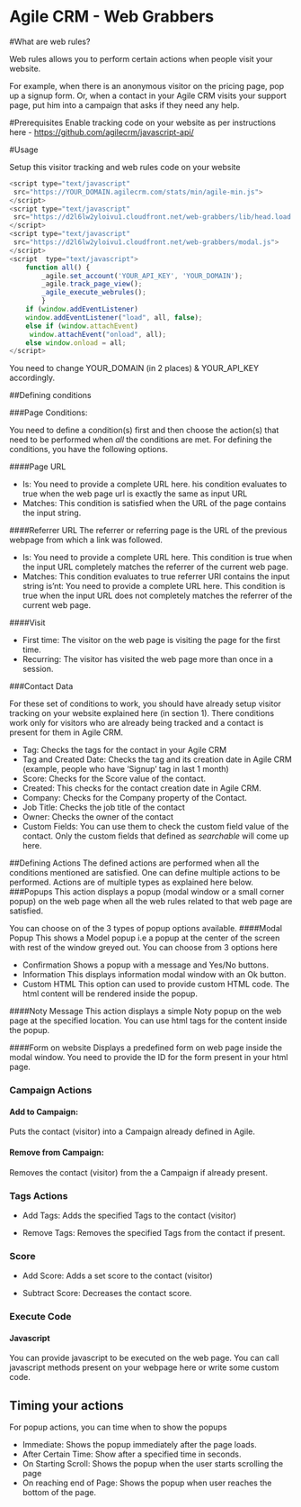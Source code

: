 Agile CRM - Web Grabbers
===================
#What are web rules?

Web rules allows you to perform certain actions when people visit your website. 

For example, when there is an anonymous visitor on the pricing page, pop up a signup form. Or, when a contact in your Agile CRM visits your support page, put him into a campaign that asks if they need any help.

#Prerequisites
Enable tracking code on your website as per instructions here - https://github.com/agilecrm/javascript-api/


#Usage

Setup this visitor tracking and web rules code on your website 

```javascript
<script type="text/javascript"
 src="https://YOUR_DOMAIN.agilecrm.com/stats/min/agile-min.js"> 
</script>
<script type="text/javascript"
 src="https://d2l6lw2yloivu1.cloudfront.net/web-grabbers/lib/head.load.min.js">
</script> 
<script type="text/javascript"
 src="https://d2l6lw2yloivu1.cloudfront.net/web-grabbers/modal.js">
</script>
<script  type="text/javascript">
    function all() {
        _agile.set_account('YOUR_API_KEY', 'YOUR_DOMAIN');
        _agile.track_page_view();
        _agile_execute_webrules();
        }
    if (window.addEventListener) 
    window.addEventListener("load", all, false);
    else if (window.attachEvent)
     window.attachEvent("onload", all);
    else window.onload = all;
</script>
```

You need to change  YOUR_DOMAIN (in 2 places) & YOUR_API_KEY accordingly. 


##Defining conditions

###Page Conditions:

You need to define a condition(s) first and then choose the action(s) that need to be performed when *all* the conditions are met. 
For defining the conditions, you have the following options.

####Page URL
- Is: You need to provide a complete URL here. his condition evaluates to true when the web page url is exactly the same as input URL
- Matches: This condition is satisfied when the URL of the page contains the input string.

####Referrer URL
The referrer or referring page is the URL of the previous webpage from which a link was followed.
- Is: You need to provide a complete URL here. This condition is true when the input URL completely matches the referrer of the current web page.
- Matches: This condition evaluates to true referrer URI contains the input string
is’nt: You need to provide a complete URL here. This condition is true when the input URL does not completely matches the referrer of the current web page.

####Visit
- First time: The visitor on the web page is visiting the page for the first time.
- Recurring: The visitor has visited the web page more than once in a session.

###Contact Data

For these set of conditions to work, you should have already setup visitor tracking on your website explained here (in section 1).
There conditions work only for visitors who are already being tracked and a contact is present for them in Agile CRM.
- Tag:
Checks the tags for the contact in your Agile CRM
- Tag and Created Date:
Checks the tag and its creation date in Agile CRM (example, people who have ‘Signup’ tag in last 1 month)
- Score:
Checks for the Score value of the contact.
- Created: 
This checks for the contact creation date in Agile CRM. 
- Company: 
Checks for the Company property of the Contact.
- Job Title: 
Checks the job title of the contact
- Owner: 
Checks the owner of the contact
- Custom Fields: 
You can use them to check the custom  field value of the contact. Only the custom fields that defined as *searchable* will come up here.

##Defining Actions
The defined actions are performed when all the conditions mentioned are satisfied. One can define multiple actions to be performed.
Actions are of multiple types as explained here below.
###Popups
This action displays a popup (modal window or a small corner popup) on the web page when all the web rules related to that web page are satisfied.

You can choose on of the 3 types of popup options available.
####Modal Popup
This shows a Model popup i.e a popup at the center of the screen with rest of the window greyed out. 
You can choose from 3 options here
- Confirmation
Shows a popup with a message and Yes/No buttons.
- Information
This displays information modal window with an Ok button.
- Custom HTML
This option can used to provide custom HTML code. The html content will be rendered inside the popup.

####Noty Message
This action displays a simple Noty popup on the web page at the specified location. You can use html tags for the content inside the popup.

####Form on website
Displays a predefined form on web page inside the modal window. You need to provide the ID for the form present in your html page.

### Campaign Actions

#### Add to Campaign:
Puts the contact (visitor)  into a Campaign already defined in Agile.

#### Remove from Campaign: 
Removes the contact (visitor) from the a Campaign if already present.

### Tags Actions

- Add Tags:  Adds the specified Tags to the contact (visitor)

- Remove Tags: Removes the specified Tags from the contact if present.

### Score

- Add Score: Adds a set score to the contact (visitor)

- Subtract Score: Decreases the contact score.

### Execute Code

#### Javascript
You can provide javascript to be executed on the web page.  You can call javascript methods present on your webpage here or write some custom code.

## Timing your actions
For popup actions, you can time when to show the popups 
- Immediate: Shows the popup immediately after the page loads.
- After Certain Time: Show after a specified time in seconds.
- On Starting Scroll: Shows the popup when the user starts scrolling the page
- On reaching end of Page: Shows the popup when user reaches the bottom of the page.
